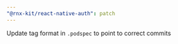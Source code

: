 ```yaml
---
"@rnx-kit/react-native-auth": patch
---
```


Update tag format in `.podspec` to point to correct commits
